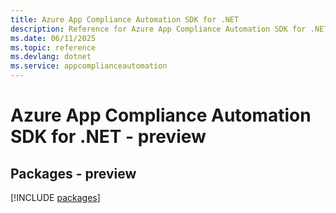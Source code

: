 ```yaml
---
title: Azure App Compliance Automation SDK for .NET
description: Reference for Azure App Compliance Automation SDK for .NET
ms.date: 06/11/2025
ms.topic: reference
ms.devlang: dotnet
ms.service: appcomplianceautomation
---
```

# Azure App Compliance Automation SDK for .NET - preview
## Packages - preview
[!INCLUDE [packages](app-compliance-automation-index.md)]